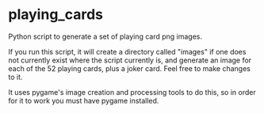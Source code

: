 # playing_cards
Python script to generate a set of playing card png images.

If you run this script, it will create a directory called "images" if one does not currently exist where the script currently is, and generate an image for each of the 52 playing cards, plus a joker card. Feel free to make changes to it. 

It uses pygame's image creation and processing tools to do this, so in order for it to work you must have pygame installed.
